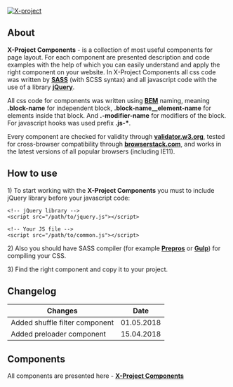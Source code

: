 <p>
	<a href="https://inkogn1to.github.io/x-project-components/index.html"><img src="https://raw.githubusercontent.com/inkogn1to/x-project-components/master/logo.jpg" alt="X-project "></a>
</p>

<h2>About</h2>

<p><strong>X-Project Components</strong> - is a collection of most useful components for page layout. For each component are presented description and code examples with the help of which you can easily understand and apply the right component on your website. In X-Project Components all css code was written by <strong><a href="https://sass-lang.com/" target="_blank">SASS</a></strong> (with SCSS syntax) and all javascript code with the use of a library <strong><a href="https://jquery.com/" target="_blank">jQuery</a></strong>.</p>
<p>All css code for components was written using <strong><a href="https://en.bem.info/" target="_blank">BEM</a></strong> naming, meaning <strong>.block-name</strong> for independent block, <strong>.block-name__element-name</strong> for elements inside that block. And <strong>.-modifier-name</strong> for modifiers of the block. For javascript hooks was used prefix <strong>.js-*</strong>.</p>
<p>Every component are checked for validity through <strong><a href="https://validator.w3.org/" target="_blank">validator.w3.org</a></strong>, tested for сross-browser compatibility through <a href="https://www.browserstack.com" target="_blank"><strong>browserstack.com</strong></a>, and works in the latest versions of all popular browsers (including IE11).</p>

<h2>How to use</h2>

<p>1) To start working with the <strong>X-Project Components</strong> you must to include jQuery library before your javascript code:</p>

```
<!-- jQuery library -->
<script src="/path/to/jquery.js"></script>

<!-- Your JS file -->
<script src="/path/to/common.js"></script>
```

<p>2) Also you should have SASS compiler (for example <a href="https://prepros.io/"><strong>Prepros</strong></a> or <a href="https://gulpjs.com/"><strong>Gulp</strong></a>) for compiling your CSS.</p>

<p>3) Find the right component and copy it to your project.</p>

<h2>Changelog</h2>

| Changes | Date |
| ----- | ----- |
| Added shuffle filter component | 01.05.2018 |
| Added preloader component | 15.04.2018 |

<h2>Components</h2>

<p>All components are presented here - <a href="https://inkogn1to.github.io/x-project-components/index.html"><strong>X-Project Components</strong></a></p>
